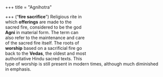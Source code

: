 +++
title = "Agnihotra"

+++
(“**fire sacrifice**”) Religious rite in  
which **offerings** are made to the  
sacred fire, considered to be the god  
**Agni** in material form. The term can  
also refer to the maintenance and care  
of the sacred fire itself. The roots of  
**worship** based on a sacrificial fire go  
back to the **Vedas**, the oldest and most  
authoritative Hindu sacred texts. This  
type of worship is still present in modern times, although much diminished  
in emphasis.